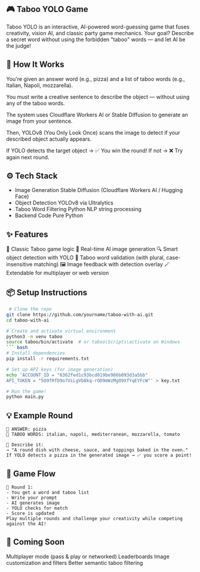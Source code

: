 ## 🎮 Taboo YOLO Game
Taboo YOLO is an interactive, AI-powered word-guessing game that fuses creativity, vision AI, and classic party game mechanics.
Your goal? Describe a secret word without using the forbidden "taboo" words — and let AI be the judge!

## 🧠 How It Works
You're given an answer word (e.g., pizza) and a list of taboo words (e.g., Italian, Napoli, mozzarella).

You must write a creative sentence to describe the object — without using any of the taboo words.

The system uses Cloudflare Workers AI or Stable Diffusion to generate an image from your sentence.

Then, YOLOv8 (You Only Look Once) scans the image to detect if your described object actually appears.

If YOLO detects the target object → ✅ You win the round!
If not → ❌ Try again next round.

## ⚙️ Tech Stack
- Image Generation	Stable Diffusion (Cloudflare Workers AI / Hugging Face)
- Object Detection	YOLOv8 via Ultralytics
- Taboo Word Filtering	Python NLP string processing
- Backend Code	Pure Python

## ✨ Features
🧩 Classic Taboo game logic
🎨 Real-time AI image generation
🔍 Smart object detection with YOLO
🚫 Taboo word validation (with plural, case-insensitive matching)
🖼️ Image feedback with detection overlay
🪄 Extendable for multiplayer or web version

## 📦 Setup Instructions
``` bash
 # Clone the repo
git clone https://github.com/yourname/taboo-with-ai.git
cd taboo-with-ai

# Create and activate virtual environment
python3 -m venv taboo
source taboo/bin/activate  # or taboo\Scripts\activate on Windows
``` bash
# Install dependencies
pip install -r requirements.txt

# Set up API keys (for image generation)
echo 'ACCOUNT_ID = "6362fed1c93bcd019be986b093d3a5bb"
API_TOKEN = "5O9fRfD9o7UiLgVb8kq-rOD9mWzMgO9XfYqEYFcW"' > key.txt

# Run the game!
python main.py
```

## 💡 Example Round
```
🎯 ANSWER: pizza  
🚫 TABOO WORDS: italian, napoli, mediterranean, mozzarella, tomato  

🤖 Describe it:
→ "A round dish with cheese, sauce, and toppings baked in the oven."
If YOLO detects a pizza in the generated image → ✅ you score a point!
```
## 🔄 Game Flow
```
📌 Round 1:
- You get a word and taboo list
- Write your prompt
- AI generates image
- YOLO checks for match
- Score is updated
Play multiple rounds and challenge your creativity while competing against the AI!
```

## 🧩 Coming Soon
Multiplayer mode (pass & play or networked)
Leaderboards
Image customization and filters
Better semantic taboo filtering
